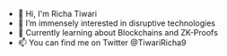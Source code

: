 - 👋 Hi, I'm Richa Tiwari
- 👀 I’m immensely interested in disruptive technologies
- 🌱 Currently learning about Blockchains and ZK-Proofs
- 📫 You can find me on Twitter @TiwariRicha9

<!---
RichaTiwari9/RichaTiwari9 is a ✨ special ✨ repository because its `README.md` (this file) appears on your GitHub profile.
You can click the Preview link to take a look at your changes.
--->
